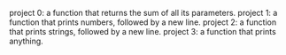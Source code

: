 project 0: a function that returns the sum of all its parameters.
project 1: a function that prints numbers, followed by a new line.
project 2: a function that prints strings, followed by a new line.
project 3: a function that prints anything.
